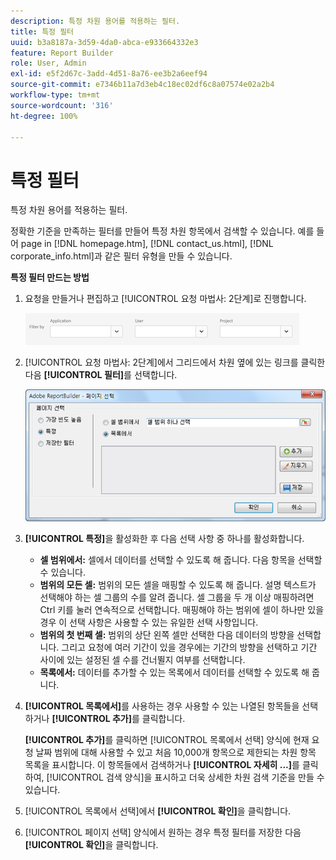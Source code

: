 ```yaml
---
description: 특정 차원 용어를 적용하는 필터.
title: 특정 필터
uuid: b3a8187a-3d59-4da0-abca-e933664332e3
feature: Report Builder
role: User, Admin
exl-id: e5f2d67c-3add-4d51-8a76-ee3b2a6eef94
source-git-commit: e7346b11a7d3eb4c18ec02df6c8a07574e02a2b4
workflow-type: tm+mt
source-wordcount: '316'
ht-degree: 100%

---
```


# 특정 필터

특정 차원 용어를 적용하는 필터.

정확한 기준을 만족하는 필터를 만들어 특정 차원 항목에서 검색할 수 있습니다. 예를 들어 page in [!DNL homepage.htm], [!DNL contact_us.html], [!DNL corporate_info.html]과 같은 필터 유형을 만들 수 있습니다.

**특정 필터 만드는 방법**

1. 요청을 만들거나 편집하고 [!UICONTROL 요청 마법사: 2단계]로 진행합니다.

   ![단계 결과](/help/admin/admin/assets/filter.png)

1. [!UICONTROL 요청 마법사: 2단계]에서 그리드에서 차원 옆에 있는 링크를 클릭한 다음 **[!UICONTROL 필터]**&#x200B;를 선택합니다.

   ![단계 결과](assets/choose_page_specific01.png)

1. **[!UICONTROL 특정]**&#x200B;을 활성화한 후 다음 선택 사항 중 하나를 활성화합니다.

   * **셀 범위에서:** 셀에서 데이터를 선택할 수 있도록 해 줍니다. 다음 항목을 선택할 수 있습니다.
   * **범위의 모든 셀:** 범위의 모든 셀을 매핑할 수 있도록 해 줍니다. 설명 텍스트가 선택해야 하는 셀 그룹의 수를 알려 줍니다. 셀 그룹을 두 개 이상 매핑하려면 Ctrl 키를 눌러 연속적으로 선택합니다. 매핑해야 하는 범위에 셀이 하나만 있을 경우 이 선택 사항은 사용할 수 있는 유일한 선택 사항입니다.
   * **범위의 첫 번째 셀:** 범위의 상단 왼쪽 셀만 선택한 다음 데이터의 방향을 선택합니다. 그리고 요청에 여러 기간이 있을 경우에는 기간의 방향을 선택하고 기간 사이에 있는 설정된 셀 수를 건너뛸지 여부를 선택합니다.
   * **목록에서:** 데이터를 추가할 수 있는 목록에서 데이터를 선택할 수 있도록 해 줍니다.
1. **[!UICONTROL 목록에서]**&#x200B;를 사용하는 경우 사용할 수 있는 나열된 항목들을 선택하거나 **[!UICONTROL 추가]**&#x200B;를 클릭합니다.

   **[!UICONTROL 추가]**&#x200B;를 클릭하면 [!UICONTROL 목록에서 선택] 양식에 현재 요청 날짜 범위에 대해 사용할 수 있고 처음 10,000개 항목으로 제한되는 차원 항목 목록을 표시합니다. 이 항목들에서 검색하거나 **[!UICONTROL 자세히 ...]**&#x200B;를 클릭하여, [!UICONTROL 검색 양식]을 표시하고 더욱 상세한 차원 검색 기준을 만들 수 있습니다.
1. [!UICONTROL 목록에서 선택]에서 **[!UICONTROL 확인]**&#x200B;을 클릭합니다.
1. [!UICONTROL 페이지 선택] 양식에서 원하는 경우 특정 필터를 저장한 다음 **[!UICONTROL 확인]**&#x200B;을 클릭합니다.
